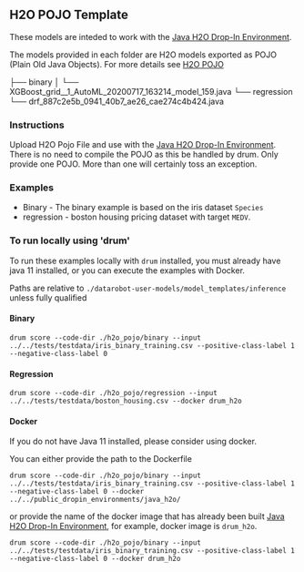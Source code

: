 ## H2O POJO Template

These models are inteded to work with the [Java H2O Drop-In Environment](../../public_dropin_environments/java_h2o/).

The models provided in each folder are H2O models exported as POJO (Plain Old Java Objects).  For more details see [H2O POJO](http://docs.h2o.ai/h2o/latest-stable/h2o-docs/productionizing.html)

├── binary
│   └── XGBoost_grid__1_AutoML_20200717_163214_model_159.java
└── regression
    └── drf_887c2e5b_0941_40b7_ae26_cae274c4b424.java


### Instructions

Upload H2O Pojo File and use with the [Java H2O Drop-In Environment](../../public_dropin_environments/java_h2o/).  There is no need to compile the POJO as this be handled by drum.  Only provide one POJO.  More than one will certainly toss an exception.  

### Examples

* Binary - The binary example is based on the iris dataset `Species`
* regression - boston housing pricing dataset with target `MEDV`. 

### To run locally using 'drum'

To run these examples locally with `drum` installed, you must already have java 11 installed, or you can execute the examples with Docker.  

Paths are relative to `./datarobot-user-models/model_templates/inference` unless fully qualified

#### Binary 

`drum score --code-dir ./h2o_pojo/binary --input ../../tests/testdata/iris_binary_training.csv --positive-class-label 1 --negative-class-label 0`

#### Regression 

`drum score --code-dir ./h2o_pojo/regression --input ../../tests/testdata/boston_housing.csv --docker drum_h2o`

#### Docker

If you do not have Java 11 installed, please consider using docker.  

You can either provide the path to the Dockerfile

`drum score --code-dir ./h2o_pojo/binary --input ../../tests/testdata/iris_binary_training.csv --positive-class-label 1 --negative-class-label 0 --docker ../../public_dropin_environments/java_h2o/`

or provide the name of the docker image that has already been built [Java H2O Drop-In Environment](../../public_dropin_environments/java_h2o/), for example, docker image is `drum_h2o`.

`drum score --code-dir ./h2o_pojo/binary --input ../../tests/testdata/iris_binary_training.csv --positive-class-label 1 --negative-class-label 0 --docker drum_h2o`
